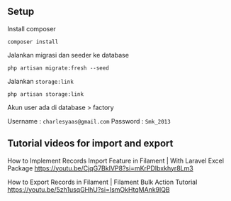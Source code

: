 ## Setup

Install composer

`composer install`

Jalankan migrasi dan seeder ke database

`php artisan migrate:fresh --seed`

Jalankan `storage:link`

`php artisan storage:link`

Akun user ada di database > factory

Username : `charlesyaas@gmail.com`
Password : `Smk_2013`

## Tutorial videos for import and export

How to Implement Records Import Feature in Filament | With Laravel Excel Package
https://youtu.be/CjqG7BkIVP8?si=mKrPDIbxkhyr8Lm3

How to Export Records in Filament | Filament Bulk Action Tutorial
https://youtu.be/5zh1usqGHhU?si=IsmOkHtqMAnk9lQB